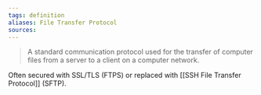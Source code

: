 ```yaml
---
tags: definition
aliases: File Transfer Protocol 
sources: 
---
```



> A standard communication protocol used for the transfer of computer files from a server to a client on a computer network. 

Often secured with SSL/TLS (FTPS) or replaced with [[SSH File Transfer Protocol]] (SFTP).
